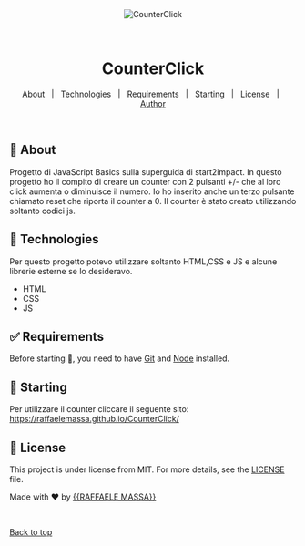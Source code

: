 <div align="center" id="top"> 
  <img src="./.github/app.gif" alt="CounterClick" />

  &#xa0;

  <!-- <a href="https://counterclick.netlify.app">Demo</a> -->
</div>

<h1 align="center">CounterClick</h1>


<!-- Status -->

<!-- <h4 align="center"> 
	🚧  CounterClick 🚀 Under construction...  🚧
</h4> 

<hr> -->

<p align="center">
  <a href="#dart-about">About</a> &#xa0; | &#xa0; 
  <a href="#rocket-technologies">Technologies</a> &#xa0; | &#xa0;
  <a href="#white_check_mark-requirements">Requirements</a> &#xa0; | &#xa0;
  <a href="#checkered_flag-starting">Starting</a> &#xa0; | &#xa0;
  <a href="#memo-license">License</a> &#xa0; | &#xa0;
  <a href="https://github.com/{{YOUR_GITHUB_USERNAME}}" target="_blank">Author</a>
</p>

<br>

## :dart: About ##
Progetto di JavaScript Basics sulla superguida di start2impact. In questo progetto ho il compito di creare un counter con 2 pulsanti +/- che al loro click aumenta o diminuisce il numero. Io ho inserito anche un terzo pulsante chiamato reset che riporta il counter a 0. Il counter è stato creato utilizzando soltanto codici js.


## :rocket: Technologies ##

Per questo progetto potevo utilizzare soltanto HTML,CSS e JS e alcune librerie esterne se lo desideravo.

- HTML
- CSS
- JS


## :white_check_mark: Requirements ##

Before starting :checkered_flag:, you need to have [Git](https://git-scm.com) and [Node](https://nodejs.org/en/) installed.

## :checkered_flag: Starting ##

Per utilizzare il counter cliccare il seguente sito: <a href src="https://raffaelemassa.github.io/CounterClick/">https://raffaelemassa.github.io/CounterClick/</a>

## :memo: License ##

This project is under license from MIT. For more details, see the [LICENSE](LICENSE.md) file.


Made with :heart: by <a href="https://github.com/RaffaeleMassa/CounterClick" target="_blank">{{RAFFAELE MASSA}}</a>

&#xa0;

<a href="#top">Back to top</a>
